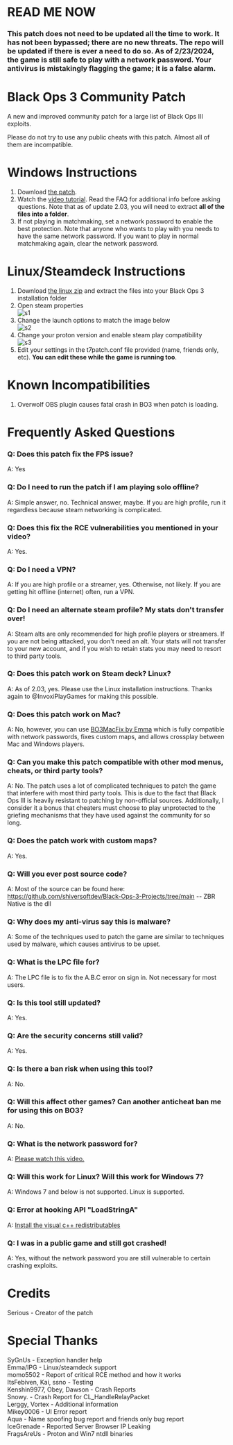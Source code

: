 # READ ME NOW
### This patch does not need to be updated all the time to work. It has not been bypassed; there are no new threats. The repo will be updated if there is ever a need to do so. As of 2/23/2024, the game is still safe to play with a network password. Your antivirus is mistakingly flagging the game; it is a false alarm.

# Black Ops 3 Community Patch
A new and improved community patch for a large list of Black Ops III exploits. 

Please do not try to use any public cheats with this patch. Almost all of them are incompatible.
# Windows Instructions

1. Download [the patch](https://github.com/shiversoftdev/t7patch/releases/tag/Current).
2. Watch the [video tutorial](https://youtu.be/jDQkNV5J4SM?t=394). Read the FAQ for additional info before asking questions. Note that as of update 2.03, you will need to extract **all of the files into a folder**.
3. If not playing in matchmaking, set a network password to enable the best protection. Note that anyone who wants to play with you needs to have the same network password. If you want to play in normal matchmaking again, clear the network password.

# Linux/Steamdeck Instructions
1. Download [the linux zip](https://github.com/shiversoftdev/t7patch/releases/tag/Current) and extract the files into your Black Ops 3 installation folder
2. Open steam properties\
![s1](/steam1.png)
3. Change the launch options to match the image below\
![s2](/steam2.png)
4. Change your proton version and enable steam play compatibility\
![s3](/steam3.png)
5. Edit your settings in the t7patch.conf file provided (name, friends only, etc). **You can edit these while the game is running too**.

# Known Incompatibilities
1. Overwolf OBS plugin causes fatal crash in BO3 when patch is loading.

# Frequently Asked Questions

### Q: Does this patch fix the FPS issue?
A: Yes
### Q: Do I need to run the patch if I am playing solo offline?
A: Simple answer, no. Technical answer, maybe. If you are high profile, run it regardless because steam networking is complicated.
### Q: Does this fix the RCE vulnerabilities you mentioned in your video?
A: Yes.
### Q: Do I need a VPN?
A: If you are high profile or a streamer, yes. Otherwise, not likely. If you are getting hit offline (internet) often, run a VPN.
### Q: Do I need an alternate steam profile? My stats don't transfer over!
A: Steam alts are only recommended for high profile players or streamers. If you are not being attacked, you don't need an alt.
Your stats will not transfer to your new account, and if you wish to retain stats you may need to resort to third party tools.
### Q: Does this patch work on Steam deck? Linux?
A: As of 2.03, yes. Please use the Linux installation instructions. Thanks again to @InvoxiPlayGames for making this possible.
### Q: Does this patch work on Mac?
A: No, however, you can use [BO3MacFix by Emma](https://github.com/InvoxiPlayGames/BO3MacFix) which is fully compatible with network passwords, fixes custom maps, and allows crossplay between Mac and Windows players.
### Q: Can you make this patch compatible with other mod menus, cheats, or third party tools?
A: No. The patch uses a lot of complicated techniques to patch the game that interfere with most third party tools. This is due to the fact that Black Ops III is heavily resistant to patching by non-official sources. Additionally, I consider it a bonus that cheaters must choose to play unprotected to the griefing mechanisms that they have used against the community for so long.
### Q: Does the patch work with custom maps?
A: Yes.
### Q: Will you ever post source code?
A: Most of the source can be found here: https://github.com/shiversoftdev/Black-Ops-3-Projects/tree/main -- ZBR Native is the dll
### Q: Why does my anti-virus say this is malware?
A: Some of the techniques used to patch the game are similar to techniques used by malware, which causes antivirus to be upset.
### Q: What is the LPC file for?
A: The LPC file is to fix the A.B.C error on sign in. Not necessary for most users.
### Q: Is this tool still updated?
A: Yes.
### Q: Are the security concerns still valid?
A: Yes.
### Q: Is there a ban risk when using this tool?
A: No.
### Q: Will this affect other games? Can another anticheat ban me for using this on BO3?
A: No.
### Q: What is the network password for?
A: [Please watch this video.](https://www.youtube.com/watch?v=ykoH31p61_E)
### Q: Will this work for Linux? Will this work for Windows 7?
A: Windows 7 and below is not supported. Linux is supported.
### Q: Error at hooking API "LoadStringA"
A: [Install the visual c++ redistributables](https://learn.microsoft.com/en-US/cpp/windows/latest-supported-vc-redist?view=msvc-170)
### Q: I was in a public game and still got crashed!
A: Yes, without the network password you are still vulnerable to certain crashing exploits.


# Credits
Serious - Creator of the patch
# Special Thanks
SyGnUs - Exception handler help\
Emma/IPG - Linux/steamdeck support\
momo5502 - Report of critical RCE method and how it works\
ItsFebiven, Kai, ssno - Testing\
Kenshin9977, Obey, Dawson - Crash Reports\
Snowy. - Crash Report for CL_HandleRelayPacket\
Lerggy, Vortex - Additional information\
Mikey0006 - UI Error report\
Aqua - Name spoofing bug report and friends only bug report\
IceGrenade - Reported Server Browser IP Leaking\
FragsAreUs - Proton and Win7 ntdll binaries
